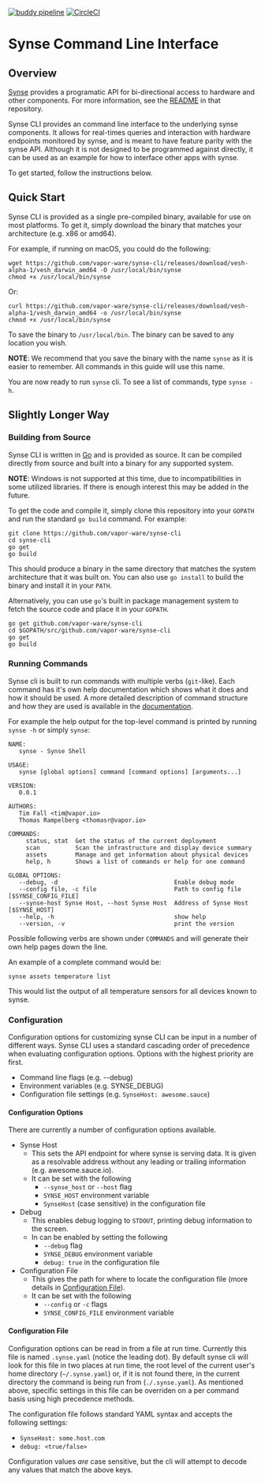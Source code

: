 [![buddy pipeline](https://app.buddy.works/timfall/synse-cli/pipelines/pipeline/50439/badge.svg?token=3ae6c804af4fdb5947b58ba1c544c232bf8d28f6e6d2b07321added2d1cc0bad "buddy pipeline")](https://app.buddy.works/timfall/synse-cli/pipelines/pipeline/50439)
[![CircleCI](https://circleci.com/gh/vapor-ware/synse-cli.svg?style=shield&circle-token=7e11598b349e1d280c7cd78517ababef0f837bc3)](https://circleci.com/gh/vapor-ware/vesh)

# Synse Command Line Interface

## Overview

[Synse](vapor-ware/synse-server) provides a programatic API for bi-directional access to hardware and other components. For more information, see the [README](vapor-ware/synse-server/README.md) in that repository.

Synse CLI provides an command line interface to the underlying synse components. It allows for real-times queries and interaction with hardware endpoints monitored by synse, and is meant to have feature parity with the synse API. Although it is not designed to be programmed against directly, it can be used as an example for how to interface other apps with synse.

To get started, follow the instructions below.

## Quick Start

Synse CLI is provided as a single pre-compiled binary, available for use on most platforms. To get it, simply download the binary that matches your architecture (e.g. x86 or amd64).

For example, if running on macOS, you could do the following:

```shell
wget https://github.com/vapor-ware/synse-cli/releases/download/vesh-alpha-1/vesh_darwin_amd64 -O /usr/local/bin/synse
chmod +x /usr/local/bin/synse
```

Or:

```shell
curl https://github.com/vapor-ware/synse-cli/releases/download/vesh-alpha-1/vesh_darwin_amd64 -o /usr/local/bin/synse
chmod +x /usr/local/bin/synse
```

To save the binary to `/usr/local/bin`. The binary can be saved to any location you wish.

**NOTE**: We recommend that you save the binary with the name `synse` as it is easier to remember. All commands in this guide will use this name.

You are now ready to run `synse` cli. To see a list of commands, type `synse -h`.

## Slightly Longer Way

### Building from Source

Synse CLI is written in [Go](https://golang.org) and is provided as source. It can be compiled directly from source and built into a binary for any supported system.

**NOTE**: Windows is not supported at this time, due to incompatibilities in some utilized libraries. If there is enough interest this may be added in the future.

To get the code and compile it, simply clone this repository into your `GOPATH` and run the standard `go build` command. For example:

```shell
git clone https://github.com/vapor-ware/synse-cli
cd synse-cli
go get
go build
```

This should produce a binary in the same directory that matches the system architecture that it was built on. You can also use `go install` to build the binary and install it in your `PATH`.

Alternatively, you can use `go`'s built in package management system to fetch the source code and place it in your `GOPATH`.

```shell
go get github.com/vapor-ware/synse-cli
cd $GOPATH/src/github.com/vapor-ware/synse-cli
go get
go build
```

### Running Commands

Synse cli is built to run commands with multiple verbs (`git`-like). Each command has it's own help documentation which shows what it does and how it should be used. A more detailed description of command structure and how they are used is available in the [documentation](godoc-link).

For example the help output for the top-level command is printed by running `synse -h` or simply `synse`:

```shell
NAME:
   synse - Synse Shell

USAGE:
   synse [global options] command [command options] [arguments...]

VERSION:
   0.0.1

AUTHORS:
   Tim Fall <tim@vapor.io>
   Thomas Rampelberg <thomasr@vapor.io>

COMMANDS:
     status, stat  Get the status of the current deployment
     scan          Scan the infrastructure and display device summary
     assets        Manage and get information about physical devices
     help, h       Shows a list of commands or help for one command

GLOBAL OPTIONS:
   --debug, -d                                 Enable debug mode
   --config file, -c file                      Path to config file [$SYNSE_CONFIG_FILE]
   --synse-host Synse Host, --host Synse Host  Address of Synse Host [$SYNSE_HOST]
   --help, -h                                  show help
   --version, -v                               print the version
```

Possible following verbs are shown under `COMMANDS` and will generate their own help pages down the line.

An example of a complete command would be:

```shell
synse assets temperature list
```

This would list the output of all temperature sensors for all devices known to synse.

### Configuration

Configuration options for customizing synse CLI can be input in a number of different ways. Synse CLI uses a standard cascading order of precedence when evaluating configuration options. Options with the highest priority are first.

- Command line flags (e.g. --debug)
- Environment variables (e.g. SYNSE_DEBUG)
- Configuration file settings (e.g. `SynseHost: awesome.sauce`)

#### Configuration Options

There are currently a number of configuration options available.

- Synse Host
   - This sets the API endpoint for where synse is serving data. It is given as a resolvable address without any leading or trailing information (e.g. awesome.sauce.io).
   - It can be set with the following
      - `--synse_host` or `--host` flag
      - `SYNSE_HOST` environment variable
      - `SynseHost` (case sensitive) in the configuration file
- Debug
   - This enables debug logging to `STDOUT`, printing debug information to the screen.
   - In can be enabled by setting the following
      - `--debug` flag
      - `SYNSE_DEBUG` environment variable
      - `debug: true` in the configuration file
- Configuration File
   - This gives the path for where to locate the configuration file (more details in [Configuration File](section-link)).
   - It can be set with the following
      - `--config` or `-c` flags
      - `SYNSE_CONFIG_FILE` environment variable

#### Configuration File

Configuration options can be read in from a file at run time. Currently this file is named `.synse.yaml` (notice the leading dot). By default synse cli will look for this file in two places at run time, the root level of the current user's home directory (`~/.synse.yaml`) or, if it is not found there, in the current directory the command is being run from (`./.synse.yaml`). As mentioned above, specific settings in this file can be overriden on a per command basis using high precedence methods.

The configuration file follows standard YAML syntax and accepts the following settings:

- `SynseHost: some.host.com`
- `debug: <true/false>`

Configuration values _are_ case sensitive, but the cli will attempt to decode any values that match the above keys.
